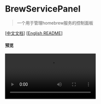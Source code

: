 # BrewServicePanel

> 一个用于管理homebrew服务的控制面板

[[中文文档](README_CN.md)] [[English README](README.md)]

#### 预览
<video src="previews/preview.webm" controls="controls" />

#### 发行版本
从 [releases](https://github.com/xiaozhuai/brew_service_panel/releases) 页面下载。

#### 构建步骤
``` bash
# 安装依赖
yarn

# 以开发环境运行
yarn run dev

# 构建用于生产环境的发行版本
yarn run build
```

#### 实现
此项目构建于 [electron-vue](https://github.com/SimulatedGREG/electron-vue) 之上.

并依赖于下面的软件包：
- [electron](https://github.com/electron/electron) Build cross-platform desktop apps with JavaScript, HTML, and CSS
- [vue](https://github.com/vuejs/vue) A progressive, incrementally-adoptable JavaScript framework for building UI on the web.
- [electron-vue](https://github.com/SimulatedGREG/electron-vue) An Electron & Vue.js quick start boilerplate with vue-cli scaffolding, common Vue plugins, electron-packager/electron-builder, unit/e2e testing, vue-devtools, and webpack.
- [request](https://github.com/request/request) Simplified HTTP request client.
- [sudo-prompt](https://github.com/jorangreef/sudo-prompt) Run a command using sudo, prompting the user with an OS dialog if necessary.
- [compare-versions](https://github.com/omichelsen/compare-versions) Compare semver version strings to find which is greater, equal or lesser.
- [auto-launch](https://github.com/Teamwork/node-auto-launch) Launch applications or executables at login (Mac, Windows, and Linux)

#### 支持
如果此工具对你有用，请给我个 **star**

#### 贡献
如果你想贡献此项目，欢迎提交pr或开启一个issues。

#### 许可证
此项目基于 [MIT](LICENSE) 许可证发行。
